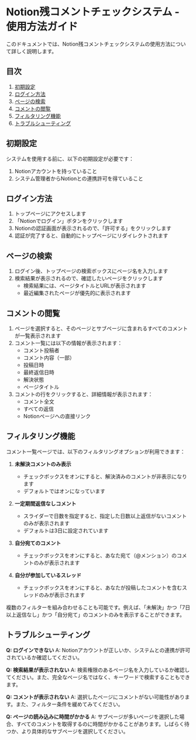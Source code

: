 # Notion残コメントチェックシステム - 使用方法ガイド

このドキュメントでは、Notion残コメントチェックシステムの使用方法について詳しく説明します。

## 目次

1. [初期設定](#初期設定)
2. [ログイン方法](#ログイン方法)
3. [ページの検索](#ページの検索)
4. [コメントの閲覧](#コメントの閲覧)
5. [フィルタリング機能](#フィルタリング機能)
6. [トラブルシューティング](#トラブルシューティング)

## 初期設定

システムを使用する前に、以下の初期設定が必要です：

1. Notionアカウントを持っていること
2. システム管理者からNotionとの連携許可を得ていること

## ログイン方法

1. トップページにアクセスします
2. 「Notionでログイン」ボタンをクリックします
3. Notionの認証画面が表示されるので、「許可する」をクリックします
4. 認証が完了すると、自動的にトップページにリダイレクトされます

## ページの検索

1. ログイン後、トップページの検索ボックスにページ名を入力します
2. 検索結果が表示されるので、確認したいページをクリックします
   - 検索結果には、ページタイトルとURLが表示されます
   - 最近編集されたページが優先的に表示されます

## コメントの閲覧

1. ページを選択すると、そのページとサブページに含まれるすべてのコメントが一覧表示されます
2. コメント一覧には以下の情報が表示されます：
   - コメント投稿者
   - コメント内容（一部）
   - 投稿日時
   - 最終返信日時
   - 解決状態
   - ページタイトル
3. コメントの行をクリックすると、詳細情報が表示されます：
   - コメント全文
   - すべての返信
   - Notionページへの直接リンク

## フィルタリング機能

コメント一覧ページでは、以下のフィルタリングオプションが利用できます：

1. **未解決コメントのみ表示**
   - チェックボックスをオンにすると、解決済みのコメントが非表示になります
   - デフォルトではオンになっています

2. **一定期間返信なしコメント**
   - スライダーで日数を指定すると、指定した日数以上返信がないコメントのみが表示されます
   - デフォルトは3日に設定されています

3. **自分宛てのコメント**
   - チェックボックスをオンにすると、あなた宛て（@メンション）のコメントのみが表示されます

4. **自分が参加しているスレッド**
   - チェックボックスをオンにすると、あなたが投稿したコメントを含むスレッドのみが表示されます

複数のフィルターを組み合わせることも可能です。例えば、「未解決」かつ「7日以上返信なし」かつ「自分宛て」のコメントのみを表示することができます。

## トラブルシューティング

**Q: ログインできない**
A: Notionアカウントが正しいか、システムとの連携が許可されているか確認してください。

**Q: 検索結果が表示されない**
A: 検索権限のあるページ名を入力しているか確認してください。また、完全なページ名ではなく、キーワードで検索することもできます。

**Q: コメントが表示されない**
A: 選択したページにコメントがない可能性があります。また、フィルター条件を緩めてみてください。

**Q: ページの読み込みに時間がかかる**
A: サブページが多いページを選択した場合、すべてのコメントを取得するのに時間がかかることがあります。しばらく待つか、より具体的なサブページを選択してください。
